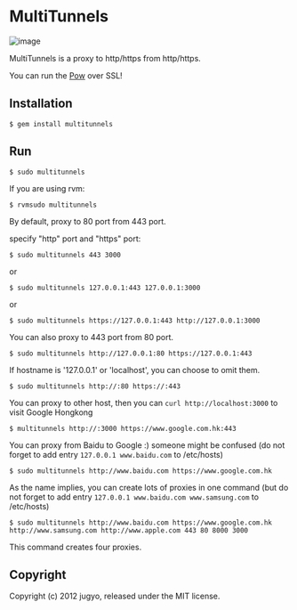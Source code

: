 MultiTunnels
=======

![image](http://i.imgur.com/Ej5dz.png)

MultiTunnels is a proxy to http/https from http/https.

You can run the [Pow](http://pow.cx/) over SSL!

Installation
------------

    $ gem install multitunnels

Run
---

    $ sudo multitunnels

If you are using rvm:

    $ rvmsudo multitunnels

By default, proxy to 80 port from 443 port.

specify "http" port and "https" port:

    $ sudo multitunnels 443 3000

or

    $ sudo multitunnels 127.0.0.1:443 127.0.0.1:3000
or

    $ sudo multitunnels https://127.0.0.1:443 http://127.0.0.1:3000

You can also proxy to 443 port from 80 port.

    $ sudo multitunnels http://127.0.0.1:80 https://127.0.0.1:443

If hostname is '127.0.0.1' or 'localhost', you can choose to omit them.

    $ sudo multitunnels http://:80 https://:443

You can proxy to other host, then you can `curl http://localhost:3000` to visit Google Hongkong

    $ multitunnels http://:3000 https://www.google.com.hk:443

You can proxy from Baidu to Google :) someone might be confused (do not forget to add entry `127.0.0.1 www.baidu.com` to /etc/hosts)

    $ sudo multitunnels http://www.baidu.com https://www.google.com.hk

As the name implies, you can create lots of proxies in one command (but do not forget to add entry `127.0.0.1 www.baidu.com www.samsung.com` to /etc/hosts)

    $ sudo multitunnels http://www.baidu.com https://www.google.com.hk http://www.samsung.com http://www.apple.com 443 80 8000 3000

This command creates four proxies.

Copyright
---------

Copyright (c) 2012 jugyo, released under the MIT license.
